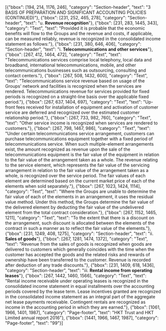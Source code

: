 [{"bbox": [194, 214, 1176, 246], "category": "Section-header", "text": "3 BASIS OF PREPARATION AND SIGNIFICANT ACCOUNTING POLICIES (CONTINUED)"}, {"bbox": [231, 252, 465, 278], "category": "Section-header", "text": "u. **Revenue recognition**"}, {"bbox": [231, 283, 1445, 343], "category": "Text", "text": "Provided it is probable that the economic benefits will flow to the Groups and the revenue and costs, if applicable, can be measured reliably, revenue is recognized in the consolidated income statement as follows:"}, {"bbox": [231, 380, 646, 406], "category": "Section-header", "text": "i. **Telecommunications and other services**"}, {"bbox": [267, 412, 1464, 472], "category": "Text", "text": "Telecommunications services comprise local telephony, local data and broadband, international telecommunications, mobile, and other telecommunications businesses such as outsourcing, consulting and contact centers."}, {"bbox": [267, 508, 1432, 600], "category": "Text", "text": "Telecommunications service revenue based on usage of the Groups' network and facilities is recognized when the services are rendered. Telecommunications revenue for services provided for fixed periods is recognized on a straight-line basis over the applicable fixed period."}, {"bbox": [267, 637, 1404, 697], "category": "Text", "text": "Up-front fees received for installation of equipment and activation of customer service are deferred and recognized over the estimated customer relationship period."}, {"bbox": [267, 733, 982, 760], "category": "Text", "text": "Other service income is recognized when services are rendered to customers."}, {"bbox": [267, 798, 1467, 986], "category": "Text", "text": "Under certain telecommunications service arrangement, customers can purchase telecommunications equipment together with a fixed period of telecommunications service. When such multiple-element arrangements exist, the amount recognized as revenue upon the sale of the telecommunications equipment is the fair value of the equipment in relation to the fair value of the arrangement taken as a whole. The revenue relating to the service element, which represents the fair value of the servicing arrangement in relation to the fair value of the arrangement taken as a whole, is recognized over the service period. The fair values of each element are determined based on the current market price of each of the elements when sold separately."}, {"bbox": [267, 1023, 1424, 1114], "category": "Text", "text": "Where the Groups are unable to determine the fair value of each of the elements in an arrangement, it uses the residual value method. Under this method, the Groups determine the fair value of the delivered element by deducting the fair value of the undelivered element from the total contract consideration."}, {"bbox": [267, 1152, 1465, 1211], "category": "Text", "text": "To the extent that there is a discount on the arrangement, such discount is allocated between the elements of the contract in such a manner as to reflect the fair value of the elements."}, {"bbox": [231, 1249, 408, 1275], "category": "Section-header", "text": "ii. **Sales of goods**"}, {"bbox": [267, 1281, 1474, 1372], "category": "Text", "text": "Revenue from the sales of goods is recognized when goods are delivered to customers which generally coincides with the time when the customer has accepted the goods and the related risks and rewards of ownership have been transferred to the customer. Revenue is recorded after deduction of any trade discounts."}, {"bbox": [231, 1409, 618, 1436], "category": "Section-header", "text": "iii. **Rental income from operating leases**"}, {"bbox": [267, 1442, 1460, 1566], "category": "Text", "text": "Rental income receivable under operating leases is recognized in the consolidated income statement in equal installments over the accounting periods covered by the lease term. Lease incentives granted are recognized in the consolidated income statement as an integral part of the aggregate net lease payments receivable. Contingent rentals are recognized as income in the accounting period in which they are earned."}, {"bbox": [1061, 1966, 1401, 1987], "category": "Page-footer", "text": "HKT Trust and HKT Limited annual report 2016"}, {"bbox": [1441, 1966, 1467, 1987], "category": "Page-footer", "text": "99"}]